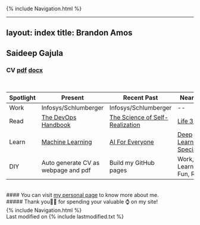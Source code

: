 <!-- Code Begin to use gtag in githubpages -->
<div id="text"></div> 
<!-- Global site tag (gtag.js) - Google Analytics -->
<script async src="https://www.googletagmanager.com/gtag/js?id=UA-139981219-1"></script>
<script>
  window.dataLayer = window.dataLayer || [];
  function gtag(){dataLayer.push(arguments);}
  gtag('js', new Date());

  gtag('config', 'UA-139981219-1');
</script>
<!-- Code End to use gtag in githubpages -->

{% include Navigation.html %}
<br>

---
layout: index
title: Brandon Amos
---

## Saideep Gajula 
### CV <a href="https://github.com/deepuHub/deepuhub.github.io/blob/master/docs/Saideep%20Gajula.pdf?raw=true" target="_blank">pdf<a/> <a href="https://github.com/deepuHub/deepuhub.github.io/blob/master/docs/Saideep%20Gajula.docx?raw=true" target="_blank">docx<a/>
<br>
  
Spotlight | Present | Recent Past | Near Future | Timeline
------------ | ------------- | ------------- | ------------- | -------------
Work |  Infosys/Schlumberger | Infosys/Schlumberger | -- | --
Read | <a href="https://www.amazon.com/DevOps-Handbook-World-Class-Reliability-Organizations-ebook/dp/B01M9ASFQ3/" target="_blank">The DevOps Handbook</a> | <a href="https://www.amazon.com/Science-Self-Realization-Bhaktivedanta-Swami-Prabhupada/dp/0892132868/ref=asc_df_0892132868/?tag=hyprod-20&linkCode=df0&hvadid=312178271755&hvpos=1o1&hvnetw=g&hvrand=3544997109844903009&hvpone=&hvptwo=&hvqmt=&hvdev=c&hvdvcmdl=&hvlocint=&hvlocphy=9027616&hvtargid=pla-569499548369&psc=1&tag=&ref=&adgrpid=60258871377&hvpone=&hvptwo=&hvadid=312178271755&hvpos=1o1&hvnetw=g&hvrand=3544997109844903009&hvqmt=&hvdev=c&hvdvcmdl=&hvlocint=&hvlocphy=9027616&hvtargid=pla-569499548369" target="_blank">The Science of Self-Realization</a> | <a href="https://www.amazon.com/Life-3-0-Being-Artificial-Intelligence-ebook/dp/B06WGNPM7V/ref=sr_1_1?keywords=life+3.0&qid=1559279657&s=gateway&sr=8-1" target="_blank">Life 3.0</a> | <a href="https://deepuhub.github.io/reading-list/" target="_blank">Reading belt</a> 
Learn | <a href="https://www.coursera.org/learn/machine-learning?" target="_blank">Machine Learning</a> | <a href="https://www.coursera.org/learn/ai-for-everyone?" target="_blank">AI For Everyone</a> | <a href="https://www.coursera.org/specializations/deep-learning?" target="_blank">Deep Learning Specialization</a> | <a href="https://deepuhub.github.io/learning-list/" target="_blank">Learning belt</a> 
DIY | Auto generate CV as webpage and pdf  | Build my GitHub pages | Work, Read, Learn, Have Fun, Repeat! |  No Data, Generate it! 

<br>
#### You can visit <a href="https://deepuhub.github.io/pages/personal"> my personal page</a> to know more about me.
<br>
##### Thank you🙏🏽 for spending your valuable ⌚ on my site!
<br>
{% include Navigation.html %}
<br>
Last modified on {% include lastmodified.txt %} 
